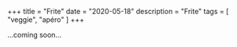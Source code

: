 +++
title = "Frite"
date = "2020-05-18"
description = "Frite"
tags = [
    "veggie",
    "apéro"
]
+++

...coming soon...


